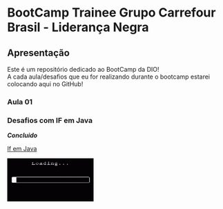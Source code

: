 # BootCamp Trainee Grupo Carrefour Brasil - Liderança Negra

## Apresentação

Este é um repositório dedicado ao BootCamp da DIO!<br>
A cada aula/desafios que eu for realizando durante o bootcamp estarei colocando aqui no GitHub!

### Aula 01

### Desafios com IF em Java

***Concluido***

<p align="left">
  <a href="URL">If em Java</a>

<p align="left">
  <img width="200" height="100" src="src/assets/GIF loading.gif">
</p>
